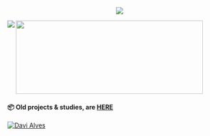 <p align="center">
  <a href="https://skillicons.dev">
    <img src="https://skillicons.dev/icons?i=java,spring,angular,git,javascript,ts,css,html,php,docker,aws" />
  </a>
</p>

[archive]: https://github.com/Davi-Archive/
[weben]: https://portfolio-davi.vercel.app/


<p><img align="left" src="https://github-readme-stats.vercel.app/api/top-langs?username=d1av&show_icons=true&locale=en&layout=compact&theme=dark&show_icons=true&langs_count=6" /></p>

<p><img align="center" width="420" height="165" src="https://github-readme-streak-stats.herokuapp.com/?user=d1av&theme=dark&show_icons=true" /></p>

#### :package: Old projects & studies, are [HERE][archive] 

<a href="https://br.linkedin.com/in/d1av"> <img 
            alt="Davi Alves" 
            src="https://img.shields.io/badge/-LinkedIn-%230077b5?style=flat-square&logo=linkedin" />
</a>
